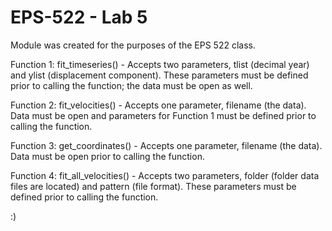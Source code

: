 # EPS-522 - Lab 5

Module was created for the purposes of the EPS 522 class.

Function 1: fit_timeseries() - Accepts two parameters, tlist (decimal year) and ylist (displacement component).
These parameters must be defined prior to calling the function; the data must be open as well.

Function 2: fit_velocities() - Accepts one parameter, filename (the data).
Data must be open and parameters for Function 1 must be defined prior to calling the function.

Function 3: get_coordinates() - Accepts one parameter, filename (the data).
Data must be open prior to calling the function.

Function 4: fit_all_velocities() - Accepts two parameters, folder (folder data files are located) and pattern (file format).
These parameters must be defined prior to calling the function.

:)
